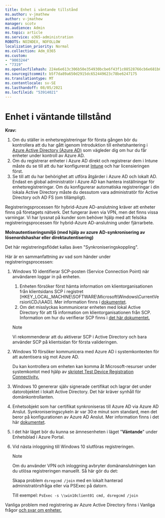 ```yaml
---
title: Enhet i väntande tillstånd
ms.author: v-jmathew
author: v-jmathew
manager: scotv
ms.audience: Admin
ms.topic: article
ms.service: o365-administration
ROBOTS: NOINDEX, NOFOLLOW
localization_priority: Normal
ms.collection: Adm_O365
ms.custom:
- "9003244"
- "7319"
ms.openlocfilehash: 224e6e613c306b50e354930bcbe6f43f1c08528766cb6e681b0e9826b2d55a4d
ms.sourcegitcommit: b5f7da89a650d2915dc652449623c78be6247175
ms.translationtype: MT
ms.contentlocale: sv-SE
ms.lasthandoff: 08/05/2021
ms.locfileid: "53914021"
---
```

# <a name="device-in-pending-state"></a>Enhet i väntande tillstånd

**Krav:**

1. Om du ställer in enhetsregistreringar för första gången bör du kontrollera att du har gått igenom Introduktion till enhetshantering i [Azure Active Directory (Azure AD)](https://docs.microsoft.com/azure/active-directory/devices/overview?WT.mc_id=Portal-Microsoft_Azure_Support) som vägleder dig om hur du får enheter under kontroll av Azure AD.
2. Om du registrerar enheter i Azure AD direkt och registrerar dem i Intune måste du se till [](https://docs.microsoft.com/mem/intune/fundamentals/licenses-assign?WT.mc_id=Portal-Microsoft_Azure_Support) att du har konfigurerat [Intune](https://docs.microsoft.com/mem/intune/enrollment/device-enrollment?WT.mc_id=Portal-Microsoft_Azure_Support) och har licensieringen först.
3. Se till att du har behörighet att utföra åtgärder i Azure AD och lokalt AD. Endast en global administratör i Azure AD kan hantera inställningar för enhetsregistreringar. Om du konfigurerar automatiska registreringar i din lokala Active Directory måste du dessutom vara administratör för Active Directory och AD FS (om tillämpligt).

Registreringsprocessen för hybrid-Azure AD-anslutning kräver att enheter finns på företagets nätverk. Det fungerar även via VPN, men det finns vissa varningar. Vi har lyssnat på kunder som behöver hjälp med att felsöka registreringsprocessen för hybrid-Azure AD-anslutning under fjärrarbete.

**Molnautentiseringsmiljö (med hjälp av azure AD-synkronisering av lösenordshashar eller direktautentisering)**

Det här registreringsflödet kallas även "Synkroniseringskoppling".

Här är en sammanfattning av vad som händer under registreringsprocessen:

1. Windows 10 identifierar SCP-posten (Service Connection Point) när användaren loggar in på enheten.

    1. Enheten försöker först hämta information om klientorganisationen från klientsidans SCP i registret [HKEY_LOCAL_MACHINE\SOFTWARE\Microsoft\Windows\CurrentVersion\CDJ\AAD]. Mer information finns i [dokumentet](https://docs.microsoft.com/azure/active-directory/devices/hybrid-azuread-join-control).
    1. Om det misslyckas kommunicerar enheten med lokal Active Directory för att få information om klientorganisationen från SCP. Information om hur du verifierar SCP finns i [det här dokumentet.](https://docs.microsoft.com/azure/active-directory/devices/hybrid-azuread-join-manual#configure-a-service-connection-point)

    > [!NOTE]
    > Vi rekommenderar att du aktiverar SCP i Active Directory och bara använder SCP på klientsidan för första valideringen.

2. Windows 10 försöker kommunicera med Azure AD i systemkontexten för att autentisera sig mot Azure AD.

    Du kan kontrollera om enheten kan komma åt Microsoft-resurser under systemkontot med hjälp av [skriptet Test Device Registration Connectivity.](https://gallery.technet.microsoft.com/Test-Device-Registration-3dc944c0)

3. Windows 10 genererar själv signerade certifikat och lagrar det under datorobjektet i lokalt Active Directory. Det här kräver synhåll för domänkontrollanten.

4. Enhetsobjekt som har certifikat synkroniseras till Azure AD via Azure AD Anslut. Synkroniseringscykeln är var 30:e minut som standard, men det beror på konfigurationen av Azure AD Anslut. Mer information finns i det här [dokumentet](https://docs.microsoft.com/azure/active-directory/hybrid/how-to-connect-sync-configure-filtering#organizational-unitbased-filtering).

5. I det här läget bör du kunna se ämnesenheten i läget "**Väntande**" under Enhetsblad i Azure Portal.

6. Vid nästa inloggning till Windows 10 slutföras registreringen.

    > [!NOTE]
    > Om du använder VPN och inloggning avbryter domänanslutningen kan du utlösa registreringen manuellt. Så här gör du det:
    >
    > Skapa problem `dsregcmd /join` med en lokalt hanterad administratörsfråga eller via PSExec på datorn.
    >
    > Till exempel: `PsExec -s \\win10client01 cmd, dsregcmd /join`

Vanliga problem med registrering av Azure Active Directory finns i Vanliga frågor [och svar om enheter.](https://docs.microsoft.com/azure/active-directory/devices/faq)
